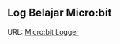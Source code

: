 ## Log Belajar Micro:bit 

URL: 
[Micro:bit Logger](http://www.suppertime.co.uk/blogmywiki/2016/06/microbit-logger/)
